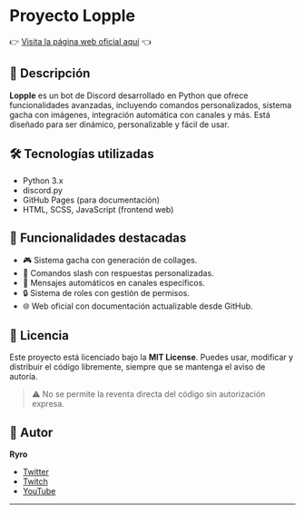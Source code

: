 # Proyecto Lopple

👉 [Visita la página web oficial aquí](https://ryro20.github.io/Lopple/) 👈

## 📌 Descripción
**Lopple** es un bot de Discord desarrollado en Python que ofrece funcionalidades avanzadas, incluyendo comandos personalizados, sistema gacha con imágenes, integración automática con canales y más. Está diseñado para ser dinámico, personalizable y fácil de usar.

## 🛠️ Tecnologías utilizadas
- Python 3.x
- discord.py
- GitHub Pages (para documentación)
- HTML, SCSS, JavaScript (frontend web)

## 🚀 Funcionalidades destacadas
- 🎮 Sistema gacha con generación de collages.
- 💬 Comandos slash con respuestas personalizadas.
- 📢 Mensajes automáticos en canales específicos.
- 🔒 Sistema de roles con gestión de permisos.
- 🌐 Web oficial con documentación actualizable desde GitHub.

## 📄 Licencia
Este proyecto está licenciado bajo la **MIT License**. Puedes usar, modificar y distribuir el código libremente, siempre que se mantenga el aviso de autoría.

> ⚠️ No se permite la reventa directa del código sin autorización expresa.

## 👤 Autor
**Ryro**  
- [Twitter](https://x.com/Ryro_20)  
- [Twitch](https://www.twitch.tv/ryro20)  
- [YouTube](https://www.youtube.com/@Ryro20)

---


